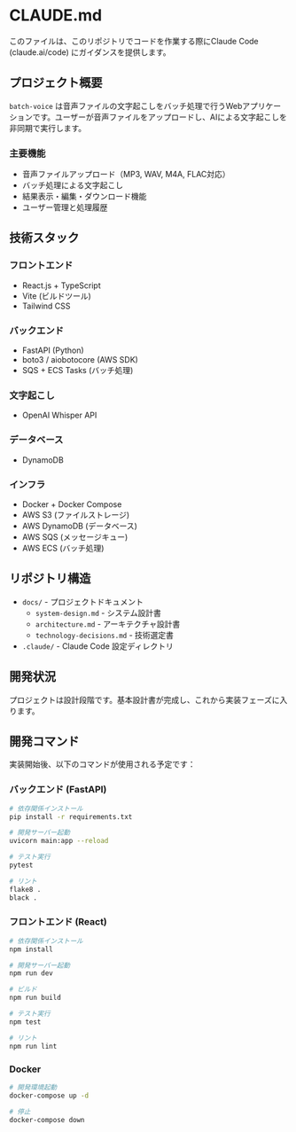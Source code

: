 # CLAUDE.md

このファイルは、このリポジトリでコードを作業する際にClaude Code (claude.ai/code) にガイダンスを提供します。

## プロジェクト概要

`batch-voice` は音声ファイルの文字起こしをバッチ処理で行うWebアプリケーションです。ユーザーが音声ファイルをアップロードし、AIによる文字起こしを非同期で実行します。

### 主要機能
- 音声ファイルアップロード（MP3, WAV, M4A, FLAC対応）
- バッチ処理による文字起こし
- 結果表示・編集・ダウンロード機能
- ユーザー管理と処理履歴

## 技術スタック

### フロントエンド
- React.js + TypeScript
- Vite (ビルドツール)
- Tailwind CSS

### バックエンド
- FastAPI (Python)
- boto3 / aiobotocore (AWS SDK)
- SQS + ECS Tasks (バッチ処理)

### 文字起こし
- OpenAI Whisper API

### データベース
- DynamoDB

### インフラ
- Docker + Docker Compose
- AWS S3 (ファイルストレージ)
- AWS DynamoDB (データベース)
- AWS SQS (メッセージキュー)
- AWS ECS (バッチ処理)

## リポジトリ構造

- `docs/` - プロジェクトドキュメント
  - `system-design.md` - システム設計書
  - `architecture.md` - アーキテクチャ設計書
  - `technology-decisions.md` - 技術選定書
- `.claude/` - Claude Code 設定ディレクトリ

## 開発状況

プロジェクトは設計段階です。基本設計書が完成し、これから実装フェーズに入ります。

## 開発コマンド

実装開始後、以下のコマンドが使用される予定です：

### バックエンド (FastAPI)
```bash
# 依存関係インストール
pip install -r requirements.txt

# 開発サーバー起動
uvicorn main:app --reload

# テスト実行
pytest

# リント
flake8 .
black .
```

### フロントエンド (React)
```bash
# 依存関係インストール
npm install

# 開発サーバー起動
npm run dev

# ビルド
npm run build

# テスト実行
npm test

# リント
npm run lint
```

### Docker
```bash
# 開発環境起動
docker-compose up -d

# 停止
docker-compose down
```